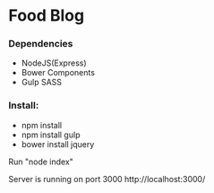 # Food Blog
### Dependencies
- NodeJS(Express)
- Bower Components
- Gulp SASS

### Install:
- npm install
- npm install gulp
- bower install jquery

Run "node index"

Server is running on port 3000
http://localhost:3000/

